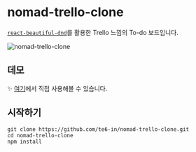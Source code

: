 # nomad-trello-clone
[`react-beautiful-dnd`](https://github.com/atlassian/react-beautiful-dnd)를 활용한 Trello 느낌의 To-do 보드입니다.

![nomad-trello-clone](https://user-images.githubusercontent.com/56245920/215138134-ede92521-476a-4149-a85a-0eac4708f911.png)

## 데모
✨ [여기](https://te6.in/nomad-trello-clone)에서 직접 사용해볼 수 있습니다.

## 시작하기
```shell
git clone https://github.com/te6-in/nomad-trello-clone.git
cd nomad-trello-clone
npm install
```
